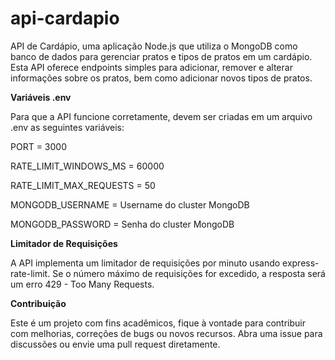 # api-cardapio
API de Cardápio, uma aplicação Node.js que utiliza o MongoDB como banco de dados para gerenciar pratos e tipos de pratos em um cardápio. Esta API oferece endpoints simples para adicionar, remover e alterar informações sobre os pratos, bem como adicionar novos tipos de pratos.

**Variáveis .env**

Para que a API funcione corretamente, devem ser criadas em um arquivo .env as seguintes variáveis:

PORT = 3000

RATE_LIMIT_WINDOWS_MS = 60000

RATE_LIMIT_MAX_REQUESTS = 50

MONGODB_USERNAME = Username do cluster MongoDB

MONGODB_PASSWORD = Senha do cluster MongoDB

**Limitador de Requisições**

A API implementa um limitador de requisições por minuto usando express-rate-limit. Se o número máximo de requisições for excedido, a resposta será um erro 429 - Too Many Requests.

**Contribuição**

Este é um projeto com fins acadêmicos, fique à vontade para contribuir com melhorias, correções de bugs ou novos recursos. Abra uma issue para discussões ou envie uma pull request diretamente.
